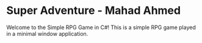 # Super Adventure - Mahad Ahmed

Welcome to the Simple RPG Game in C#! This is a simple RPG game played in a minimal window application.
